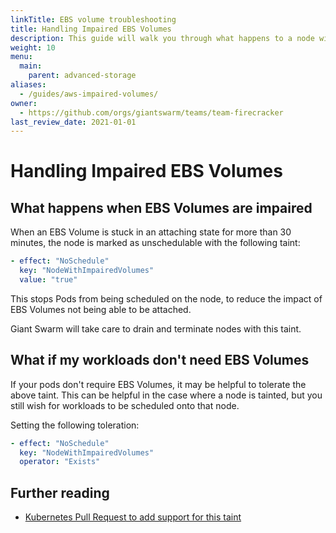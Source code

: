 ```yaml
---
linkTitle: EBS volume troubleshooting
title: Handling Impaired EBS Volumes
description: This guide will walk you through what happens to a node with impaired EBS volumes, and how to improve your workloads to handle them.
weight: 10
menu:
  main:
    parent: advanced-storage
aliases:
  - /guides/aws-impaired-volumes/
owner:
  - https://github.com/orgs/giantswarm/teams/team-firecracker
last_review_date: 2021-01-01
---
```


# Handling Impaired EBS Volumes

## What happens when EBS Volumes are impaired

When an EBS Volume is stuck in an attaching state for more than 30 minutes,
the node is marked as unschedulable with the following taint:

```yaml
- effect: "NoSchedule"
  key: "NodeWithImpairedVolumes"
  value: "true"
```

This stops Pods from being scheduled on the node, to reduce the impact of
EBS Volumes not being able to be attached.

Giant Swarm will take care to drain and terminate nodes with this taint.

## What if my workloads don't need EBS Volumes

If your pods don't require EBS Volumes, it may be helpful to tolerate the above taint.
This can be helpful in the case where a node is tainted, but you still wish for
workloads to be scheduled onto that node.

Setting the following toleration:

```yaml
- effect: "NoSchedule"
  key: "NodeWithImpairedVolumes"
  operator: "Exists"
```

## Further reading

- [Kubernetes Pull Request to add support for this taint](https://github.com/kubernetes/kubernetes/pull/55558/files)

